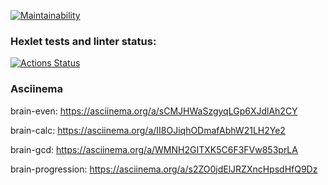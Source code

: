[![Maintainability](https://api.codeclimate.com/v1/badges/e7174a98fe79a25f5881/maintainability)](https://codeclimate.com/github/shalovlivayaHulignka/frontend-project-44/maintainability)

### Hexlet tests and linter status:
[![Actions Status](https://github.com/shalovlivayaHulignka/frontend-project-44/actions/workflows/hexlet-check.yml/badge.svg)](https://github.com/shalovlivayaHulignka/frontend-project-44/actions)

### Asciinema
brain-even:
    https://asciinema.org/a/sCMJHWaSzgyqLGp6XJdlAh2CY

brain-calc:
    https://asciinema.org/a/II8OJiqhODmafAbhW21LH2Ye2

brain-gcd:
    https://asciinema.org/a/WMNH2GITXK5C6F3FVw853prLA

brain-progression:
    https://asciinema.org/a/s2ZO0jdElJRZXncHpsdHfQ9Dz